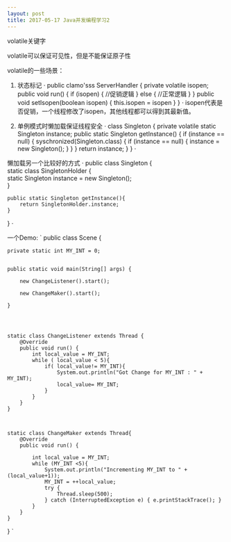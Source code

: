 ```yaml
---
layout: post
title: 2017-05-17 Java并发编程学习2
---
```



volatile关键字

volatile可以保证可见性，但是不能保证原子性

volatile的一些场景：
1. 状态标记
·
public clamo'sss ServerHandler {
    private volatile isopen;
    public void run() {
        if (isopen) {
           //促销逻辑
        } else {
          //正常逻辑
        }
    }
    public void setIsopen(boolean isopen) {
        this.isopen = isopen
    }
}
·
isopen代表是否促销，一个线程修改了isopen，其他线程都可以得到其最新值。

2. 单例模式时懒加载保证线程安全
·
class Singleton {
    private volatile static Singleton instance;
    public static Singleton getInstance() {
        if (instance == null) {
            syschronized(Singleton.class) {
                if (instance == null) {
                    instance = new Singleton();
                }
            }
        }
        return instance;
    }
}
·


懒加载另一个比较好的方式
·
public class Singleton {  
    static class SingletonHolder {  
        static Singleton instance = new Singleton();  
    }  

    public static Singleton getInstance(){  
        return SingletonHolder.instance;  
    }  
}
·


一个Demo:
`
public class Scene {

    private static int MY_INT = 0;


    public static void main(String[] args) {

        new ChangeListener().start();

        new ChangeMaker().start();

    }




    static class ChangeListener extends Thread {
        @Override
        public void run() {
            int local_value = MY_INT;
            while ( local_value < 5){
                if( local_value!= MY_INT){
                    System.out.println("Got Change for MY_INT : " + MY_INT);
                    local_value= MY_INT;
                }
            }
        }
    }



    static class ChangeMaker extends Thread{
        @Override
        public void run() {

            int local_value = MY_INT;
            while (MY_INT <5){
                System.out.println("Incrementing MY_INT to " +  (local_value+1));
                MY_INT = ++local_value;
                try {
                    Thread.sleep(500);
                } catch (InterruptedException e) { e.printStackTrace(); }
            }
        }
    }

}
`
